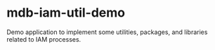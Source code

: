 # mdb-iam-util-demo
Demo application to implement some utilities, packages, and libraries related to IAM processes.
